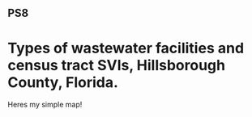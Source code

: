 ## PS8 

# Types of wastewater facilities and census tract SVIs, Hillsborough County, Florida. 

Heres my simple map! 
